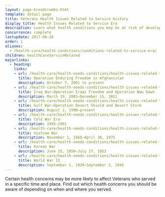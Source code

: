 ```yaml
---
layout: page-breadcrumbs.html
template: detail-page
title: Veterans Health Issues Related to Service History
display_title: Health Issues Related to Service Era
description: Learn what health conditions you may be at risk of developing depending on where and when you served on active duty.
concurrence: complete
lastupdate: 2017-06-28
order: 1
aliases:
  - /health-care/health-conditions/conditions-related-to-service-era/
children: healthCareServiceRelated
majorlinks:
  - heading:
    links:
    - url: /health-care/health-needs-conditions/health-issues-related-to-service-era/operation-enduring-freedom/
      title: Operation Enduring Freedom in Afghanistan
      description: October 7, 2001 to present
    - url: /health-care/health-needs-conditions/health-issues-related-to-service-era/iraq-war/
      title: Iraq War—Operation Iraqi Freedom and Operation New Dawn
      description: March 19, 2003—December 15, 2011
    - url: /health-care/health-needs-conditions/health-issues-related-to-service-era/gulf-war/
      title: Gulf War—Operation Desert Shield and Desert Storm
      description: August 2, 1990—present
    - url: /health-care/health-needs-conditions/health-issues-related-to-service-era/cold-war/
      title: Cold War Era
      description: 1945—1991
    - url: /health-care/health-needs-conditions/health-issues-related-to-service-era/vietnam-war/
      title: Vietnam War
      description: November 1, 1965—April 30, 1975
    - url: /health-care/health-needs-conditions/health-issues-related-to-service-era/korean-war/
      title: Korean War
      description: June 25, 1950—July 27, 1953
    - url: /health-care/health-needs-conditions/health-issues-related-to-service-era/world-war-ii/
      title: World War II
      description: September 1, 1939—September 2, 1945
---
```


<div class="va-introtext">

Certain health concerns may be more likely to affect Veterans who served in a specific time and place. Find out which health concerns you should be aware of depending on when and where you served.

</div>
